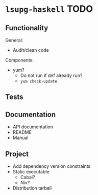 # `lsupg-haskell` TODO

## Functionality

General:

* Audit/clean code

Components:

* yum?
    * Do not run if dnf already run?
    * `yum check-update`

## Tests

## Documentation

* API documentation
* README
* Manual

## Project

* Add dependency version constraints
* Static executable
    * Cabal?
    * Nix?
* Distribution tarball
